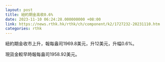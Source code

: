 ```yaml
---
layout: post
title: 紐約期金高收0.6%
date: 2023-11-10 06:24:28.000000000 +08:00
link: https://news.rthk.hk/rthk/ch/component/k2/1727232-20231110.htm
categories: rthk
---
```


紐約期金收市上升，報每盎司1969.8美元，升12美元，升幅0.6%。

現貨金較早時報每盎司1958.92美元。
